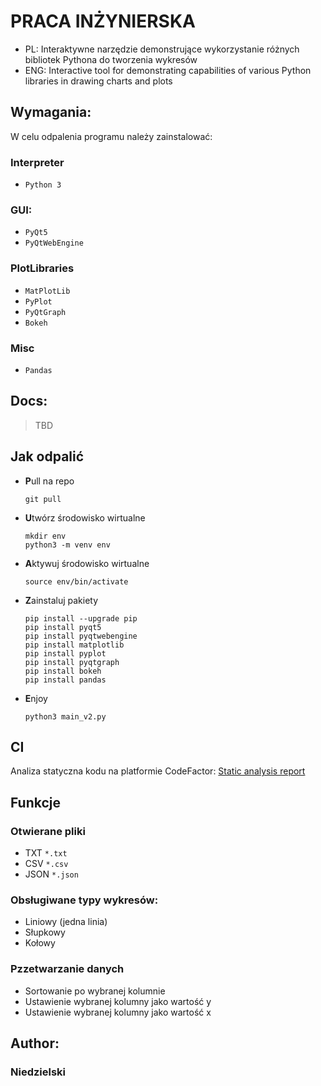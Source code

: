 # PRACA INŻYNIERSKA
* PL: Interaktywne narzędzie demonstrujące wykorzystanie różnych bibliotek Pythona do tworzenia wykresów
* ENG: Interactive tool for demonstrating capabilities of various Python libraries in drawing charts and plots

## Wymagania:
W celu odpalenia programu należy zainstalować:
### Interpreter
* `Python 3`
### GUI:
* `PyQt5`
* `PyQtWebEngine`
### PlotLibraries
* `MatPlotLib`
* `PyPlot`
* `PyQtGraph`
* `Bokeh`
### Misc
* `Pandas`
## Docs:
>TBD

## Jak odpalić
* **P**ull na repo
  ```
  git pull
  ```
* **U**twórz środowisko wirtualne
    ```
    mkdir env
    python3 -m venv env
    ```
* **A**ktywuj środowisko wirtualne
    ```
    source env/bin/activate
    ```
* **Z**ainstaluj pakiety
    ```
    pip install --upgrade pip
    pip install pyqt5
    pip install pyqtwebengine
    pip install matplotlib
    pip install pyplot
    pip install pyqtgraph
    pip install bokeh
    pip install pandas
    ```
* **E**njoy
    ```
    python3 main_v2.py
    ```
    
## CI
Analiza statyczna kodu na platformie CodeFactor: [Static analysis report](https://www.codefactor.io/repository/github/marynarz/praca_inzynierska)

## Funkcje
### Otwierane pliki
* TXT ```*.txt```
* CSV ```*.csv```
* JSON ```*.json```

### Obsługiwane typy wykresów:
* Liniowy (jedna linia)
* Słupkowy
* Kołowy

### Pzzetwarzanie danych
* Sortowanie po wybranej kolumnie
* Ustawienie wybranej kolumny jako wartość y
* Ustawienie wybranej kolumny jako wartość x

## Author:
### Niedzielski
